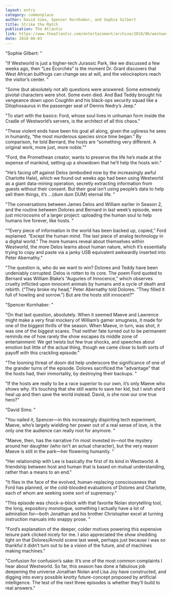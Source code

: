 ```yaml
---
layout: entry
category: commonplace
author: David Sims, Spencer Kornhaber, and Sophie Gilbert
title: Strike the Match
publication: The Atlantic
link: https://www.theatlantic.com/entertainment/archive/2018/06/westworld-season-2-episode-7-les-ecorches-roundtale/561809/
date: 2018-06-03
---
```


"Sophie Gilbert: "

"If Westworld is just a higher-tech Jurassic Park, like we discussed a few weeks ago, then “Les Écorchés” is the moment Dr. Grant discovers that West African bullfrogs can change sex at will, and the velociraptors reach the visitor’s center. "

"Some (but absolutely not all) questions were answered. Some extremely pivotal characters were shot. Some even died. And Bad Teddy brought his vengeance down upon Coughlin and his black-ops security squad like a Dilophosaurus in the passenger seat of Dennis Nedry’s Jeep."

"To start with the basics: Ford, whose soul lives in unhuman form inside the Cradle of Westworld’s servers, is the architect of all this chaos."

"These violent ends have been his goal all along, given the ugliness he sees in humanity, “the most murderous species since time began.” By comparison, he told Bernard, the hosts are “something very different. A original work, more just, more noble.”"

"Ford, the Promethean creator, wants to preserve the life he’s made at the expense of mankind, setting up a showdown that he’ll help the hosts win."

"He’s facing off against Delos (embodied now by the increasingly awful Charlotte Hale), which we found out weeks ago had been using Westworld as a giant data-mining operation, secretly extracting information from guests without their consent. But their goal isn’t using people’s data to help sell them things, it’s ...(dum dum DUM) eternal life. "

"The conversations between James Delos and William earlier in Season 2, and the routine between Dolores and Bernard in last week’s episode, were just microcosms of a larger project: uploading the human soul to help humans live forever, like hosts. "

"“Every piece of information in the world has been backed up, copied,” Ford explained. “Except the human mind. The last piece of analog technology in a digital world.” The more humans reveal about themselves within Westworld, the more Delos learns about human nature, which it’s essentially trying to copy and paste via a janky USB equivalent awkwardly inserted into Peter Abernathy."

"The question is, who do we want to win? Dolores and Teddy have been undeniably corrupted. Delos is rotten to its core. The poem Ford quoted to Bernard was William Blake’s “Auguries of Innocence,” which observes cruelty inflicted upon innocent animals by humans and a cycle of death and rebirth. (“They broke my head,” Peter Abernathy told Dolores. “They filled it full of howling and sorrow.”) But are the hosts still innocent?"


"Spencer Kornhaber: "

"On that last question, absolutely. When it seemed Maeve and Lawrence might make a very final mockery of William’s gamer smugness, it made for one of the biggest thrills of the season. When Maeve, in turn, was shot, it was one of the biggest scares. That neither fate turned out to be permanent reminds me of how rarely the show escapes its middle zone of entertainment: We get twists but few true shocks, and speeches about emotion but little of the actual thing, though we came close to both sorts of payoff with this crackling episode."

"The looming threat of doom did help underscore the significance of one of the grander turns of the episode. Dolores sacrificed the “advantage” that the hosts had, their immortality, by destroying their backups. "

"If the hosts are really to be a race superior to our own, it’s only Maeve who shows why. It’s touching that she still wants to save her kid, but I wish she’d heal up and then save the world instead. David, is she now our one true hero?"


"David Sims: "

"You nailed it, Spencer—in this increasingly dispiriting tech experiment, Maeve, who’s largely wielding her power out of a real sense of love, is the only one the audience can really root for anymore. "

"Maeve, then, has the narrative I’m most invested in—not the mystery around her daughter (who isn’t an actual character), but the very reason Maeve is still in the park—her flowering humanity. "

"Her relationship with Lee is basically the first of its kind in Westworld: A friendship between host and human that is based on mutual understanding, rather than a means to an end."

"It flies in the face of the evolved, human-replacing consciousness that Ford has planned, or the cold-blooded evaluations of Dolores and Charlotte, each of whom are seeking some sort of supremacy."

"This episode was chock-a-block with that favorite Nolan storytelling tool, the long, expository monologue, something I actually have a lot of admiration for—both Jonathan and his brother Christopher excel at turning instruction manuals into snappy prose. "

"Ford’s explanation of the deeper, colder motives powering this expensive leisure park clicked nicely for me. I also appreciated the show shedding light on that Dolores/Arnold scene last week, perhaps just because I was so thankful it didn’t turn out to be a vision of the future, and of machines making machines."

"Confusion for confusion’s sake: It’s one of the most common complaints I hear about Westworld. So far, this season has done a fabulous job deepening the universe Jonathan Nolan and Lisa Joy have constructed, and digging into every possible knotty future-concept proposed by artificial intelligence. The test of the next three episodes is whether they’ll build to real answers."



























